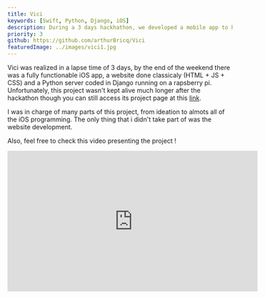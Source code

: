 ```yaml
---
title: Vici
keywords: [Swift, Python, Django, iOS]
description: During a 3 days hackhathon, we developed a mobile app to help local stores gain visibility. 
priority: 3
github: https://github.com/arthurBricq/Vici
featuredImage: ../images/vici1.jpg
---
```


Vici was realized in a lapse time of 3 days, by the end of the weekend there was a fully functionable iOS app, a website done classicaly (HTML + JS + CSS) and a Python server coded in Django running on a rapsberry pi. Unfortunately, this project wasn't kept alive much longer after the hackathon though you can still access its project page at this [link](https://devpost.com/software/vici). 

I was in charge of many parts of this project, from ideation to almots all of the iOS programming. The only thing that i didn't take part of was the website development.

Also, feel free to check this video presenting the project !

<iframe width="560" height="315" src="https://www.youtube.com/embed/t6okgj3G-gM" frameborder="0" allowfullscreen></iframe>

